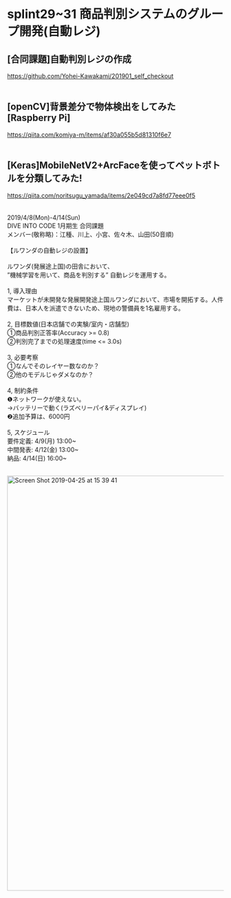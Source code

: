 # splint29~31 商品判別システムのグループ開発(自動レジ)
## [合同課題]自動判別レジの作成
https://github.com/Yohei-Kawakami/201901_self_checkout<br>
<br>
## [openCV]背景差分で物体検出をしてみた[Raspberry Pi]
https://qiita.com/komiya-m/items/af30a055b5d81310f6e7<br>
<br>
## [Keras]MobileNetV2+ArcFaceを使ってペットボトルを分類してみた!
https://qiita.com/noritsugu_yamada/items/2e049cd7a8fd77eee0f5<br>
<br>
<br>
2019/4/8(Mon)-4/14(Sun)<br>
DIVE INTO CODE 1月期生 合同課題<br>
メンバー(敬称略)：江種、川上、小宮、佐々木、山田(50音順)<br>
<br>
【ルワンダの自動レジの設置】<br>
<br>
ルワンダ(発展途上国)の田舎において、<br>
”機械学習を用いて、商品を判別する” 自動レジを運用する。<br>
<br>
1, 導入理由<br>
マーケットが未開発な発展開発途上国ルワンダにおいて、市場を開拓する。人件費は、日本人を派遣できないため、現地の警備員を1名雇用する。<br>
<br>
2, 目標数値(日本店舗での実験/室内・店舗型)<br>
①商品判別正答率(Accuracy >= 0.8)<br>
②判別完了までの処理速度(time <= 3.0s)<br>
<br>
3, 必要考察<br>
①なんでそのレイヤー数なのか？<br>
②他のモデルじゃダメなのか？<br>
<br>
4, 制約条件<br>
❶ネットワークが使えない。<br>
→バッテリーで動く(ラズベリーパイ&ディスプレイ)<br>
❷追加予算は、6000円<br>
<br>
5, スケジュール<br>
要件定義: 4/9(月) 13:00~<br>
中間発表: 4/12(金) 13:00~<br>
納品: 4/14(日) 16:00~<br>
<br>

<img width="962" alt="Screen Shot 2019-04-25 at 15 39 41" src="https://user-images.githubusercontent.com/46381328/56714649-721cd100-6770-11e9-8447-42bc7fc768a9.png">
